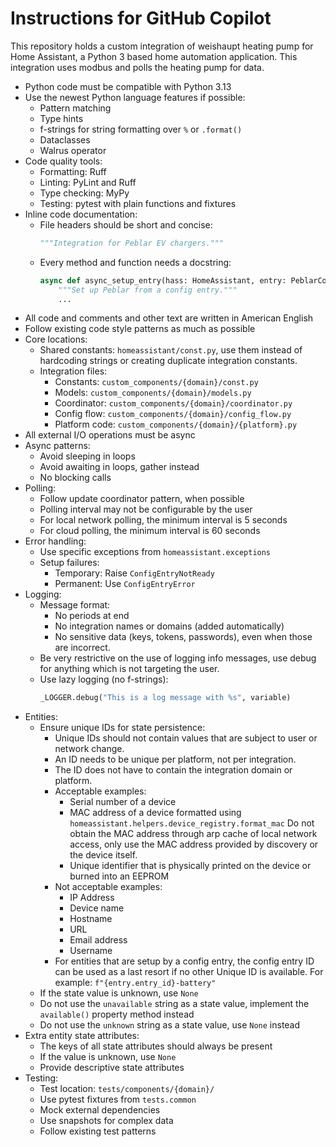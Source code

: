 # Instructions for GitHub Copilot

This repository holds a custom integration of weishaupt heating pump for Home Assistant, a Python 3 based home
automation application. This integration uses modbus and polls the heating pump for data.

- Python code must be compatible with Python 3.13
- Use the newest Python language features if possible:
  - Pattern matching
  - Type hints
  - f-strings for string formatting over `%` or `.format()`
  - Dataclasses
  - Walrus operator
- Code quality tools:
  - Formatting: Ruff
  - Linting: PyLint and Ruff
  - Type checking: MyPy
  - Testing: pytest with plain functions and fixtures
- Inline code documentation:
  - File headers should be short and concise:
    ```python
    """Integration for Peblar EV chargers."""
    ```
  - Every method and function needs a docstring:
    ```python
    async def async_setup_entry(hass: HomeAssistant, entry: PeblarConfigEntry) -> bool:
        """Set up Peblar from a config entry."""
        ...
    ```
- All code and comments and other text are written in American English
- Follow existing code style patterns as much as possible
- Core locations:
  - Shared constants: `homeassistant/const.py`, use them instead of hardcoding
    strings or creating duplicate integration constants.
  - Integration files:
    - Constants: `custom_components/{domain}/const.py`
    - Models: `custom_components/{domain}/models.py`
    - Coordinator: `custom_components/{domain}/coordinator.py`
    - Config flow: `custom_components/{domain}/config_flow.py`
    - Platform code: `custom_components/{domain}/{platform}.py`
- All external I/O operations must be async
- Async patterns:
  - Avoid sleeping in loops
  - Avoid awaiting in loops, gather instead
  - No blocking calls
- Polling:
  - Follow update coordinator pattern, when possible
  - Polling interval may not be configurable by the user
  - For local network polling, the minimum interval is 5 seconds
  - For cloud polling, the minimum interval is 60 seconds
- Error handling:
  - Use specific exceptions from `homeassistant.exceptions`
  - Setup failures:
    - Temporary: Raise `ConfigEntryNotReady`
    - Permanent: Use `ConfigEntryError`
- Logging:
  - Message format:
    - No periods at end
    - No integration names or domains (added automatically)
    - No sensitive data (keys, tokens, passwords), even when those are incorrect.
  - Be very restrictive on the use of logging info messages, use debug for
    anything which is not targeting the user.
  - Use lazy logging (no f-strings):
    ```python
    _LOGGER.debug("This is a log message with %s", variable)
    ```
- Entities:
  - Ensure unique IDs for state persistence:
    - Unique IDs should not contain values that are subject to user or network change.
    - An ID needs to be unique per platform, not per integration.
    - The ID does not have to contain the integration domain or platform.
    - Acceptable examples:
      - Serial number of a device
      - MAC address of a device formatted using `homeassistant.helpers.device_registry.format_mac`
        Do not obtain the MAC address through arp cache of local network access,
        only use the MAC address provided by discovery or the device itself.
      - Unique identifier that is physically printed on the device or burned into an EEPROM
    - Not acceptable examples:
      - IP Address
      - Device name
      - Hostname
      - URL
      - Email address
      - Username
    - For entities that are setup by a config entry, the config entry ID
      can be used as a last resort if no other Unique ID is available.
      For example: `f"{entry.entry_id}-battery"`
  - If the state value is unknown, use `None`
  - Do not use the `unavailable` string as a state value,
    implement the `available()` property method instead
  - Do not use the `unknown` string as a state value, use `None` instead
- Extra entity state attributes:
  - The keys of all state attributes should always be present
  - If the value is unknown, use `None`
  - Provide descriptive state attributes
- Testing:
  - Test location: `tests/components/{domain}/`
  - Use pytest fixtures from `tests.common`
  - Mock external dependencies
  - Use snapshots for complex data
  - Follow existing test patterns
